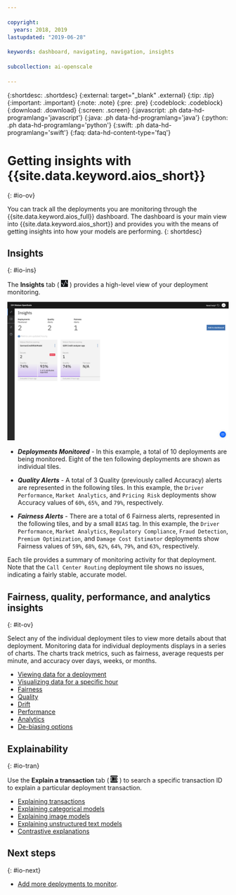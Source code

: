 ```yaml
---

copyright:
  years: 2018, 2019
lastupdated: "2019-06-28"

keywords: dashboard, navigating, navigation, insights

subcollection: ai-openscale

---
```


{:shortdesc: .shortdesc}
{:external: target="_blank" .external}
{:tip: .tip}
{:important: .important}
{:note: .note}
{:pre: .pre}
{:codeblock: .codeblock}
{:download: .download}
{:screen: .screen}
{:javascript: .ph data-hd-programlang='javascript'}
{:java: .ph data-hd-programlang='java'}
{:python: .ph data-hd-programlang='python'}
{:swift: .ph data-hd-programlang='swift'}
{:faq: data-hd-content-type='faq'}

# Getting insights with {{site.data.keyword.aios_short}}
{: #io-ov}

You can track all the deployments you are monitoring through the {{site.data.keyword.aios_full}} dashboard. The dashboard is your main view into {{site.data.keyword.aios_short}} and provides you with the means of getting insights into how your models are performing.
{: shortdesc}

## Insights
{: #io-ins}

The **Insights** tab ( ![Insight dashboard](images/insight-dash-tab.png) ) provides a high-level view of your deployment monitoring.

  ![Insight dashboard](images/wos-insight-dashboard.png)

- ***Deployments Monitored*** - In this example, a total of 10 deployments are being monitored. Eight of the ten following deployments are shown as individual tiles.

- ***Quality Alerts*** - A total of 3 Quality (previously called Accuracy) alerts are represented in the following tiles. In this example, the `Driver Performance`, `Market Analytics`, and `Pricing Risk` deployments show Accuracy values of `60%`, `65%`, and `79%`, respectively.

- ***Fairness Alerts*** - There are a total of 6 Fairness alerts, represented in the following tiles, and by a small `BIAS` tag. In this example, the `Driver Performance`, `Market Analytics`, `Regulatory Compliance`, `Fraud Detection`, `Premium Optimization`, and `Damage Cost Estimator` deployments show Fairness values of `59%`, `68%`, `62%`, `64%`, `79%`, and `63%`, respectively.

Each tile provides a summary of monitoring activity for that deployment. Note that the `Call Center Routing` deployment tile shows no issues, indicating a fairly stable, accurate model.


## Fairness, quality, performance, and analytics insights
{: #it-ov}

Select any of the individual deployment tiles to view more details about that deployment. Monitoring data for individual deployments displays in a series of charts. The charts track metrics, such as fairness, average requests per minute, and accuracy over days, weeks, or months.

- [Viewing data for a deployment](/docs/services/ai-openscale?topic=ai-openscale-it-vdep)
- [Visualizing data for a specific hour](/docs/services/ai-openscale?topic=ai-openscale-it-vdet)
- [Fairness](/docs/services/ai-openscale?topic=ai-openscale-anlz_metrics_fairness)
- [Quality](/docs/services/ai-openscale?topic=ai-openscale-anlz_metrics)
- [Drift](/docs/services/ai-openscale?topic=ai-openscale-behavior-drift-ovr)
- [Performance](/docs/services/ai-openscale?topic=ai-openscale-anlz_metrics_performance)
- [Analytics](/docs/services/ai-openscale?topic=ai-openscale-anlz_metrics_payload)
- [De-biasing options](/docs/services/ai-openscale?topic=ai-openscale-it-dbo)

## Explainability
{: #io-tran}

Use the **Explain a transaction** tab ( ![Explain a transaction tab](images/insight-transact-tab.png) ) to search a specific transaction ID to explain a particular deployment transaction.

- [Explaining transactions](/docs/services/ai-openscale?topic=ai-openscale-ie-ov)
- [Explaining categorical models](/docs/services/ai-openscale?topic=ai-openscale-ie-class)
- [Explaining image models](/docs/services/ai-openscale?topic=ai-openscale-ie-image)
- [Explaining unstructured text models](/docs/services/ai-openscale?topic=ai-openscale-ie-unstruct)
- [Contrastive explanations](/docs/services/ai-openscale?topic=ai-openscale-ie-pp-pn)

## Next steps
{: #io-next}

- [Add more deployments to monitor](/docs/services/ai-openscale?topic=ai-openscale-dpl-select).

